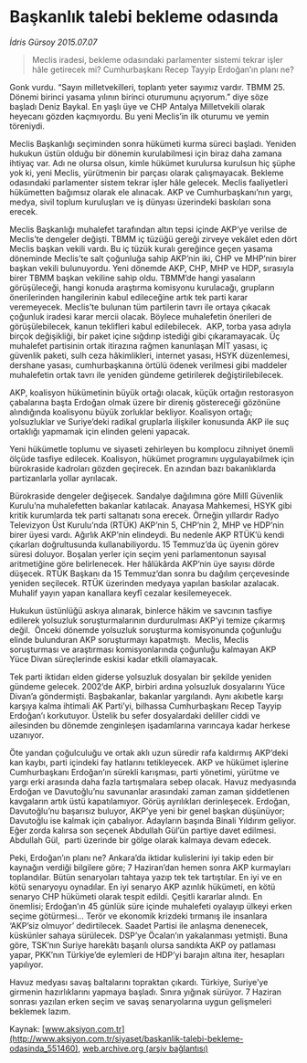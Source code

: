 # Başkanlık talebi bekleme odasında

*İdris Gürsoy 2015.07.07*

<div class="pNewsDetailMainContent" itemprop="articleBody">
 <blockquote>
  <p>
   Meclis iradesi, bekleme odasındaki parlamenter sistemi tekrar işler hâle getirecek mi? Cumhurbaşkanı Recep Tayyip Erdoğan’ın planı ne?
  </p>
 </blockquote>
 <p>
  Gonk vurdu. “Sayın milletvekilleri, toplantı yeter sayımız vardır. TBMM 25. Dönemi birinci yasama yılının birinci oturumunu açıyorum.” diye söze başladı Deniz Baykal. En yaşlı üye ve CHP Antalya Milletvekili olarak heyecanı gözden kaçmıyordu. Bu yeni Meclis’in ilk oturumu ve yemin töreniydi.
 </p>
 <p>
  Meclis Başkanlığı seçiminden sonra hükümeti kurma süreci başladı. Yeniden hukukun üstün olduğu bir dönemin kurulabilmesi için biraz daha zamana ihtiyaç var. Adı ne olursa olsun, kimle hükümet kurulursa kurulsun hiç şüphe yok ki, yeni Meclis, yürütmenin bir parçası olarak çalışmayacak. Bekleme odasındaki parlamenter sistem tekrar işler hâle gelecek. Meclis faaliyetleri hükümetten bağımsız olarak ele alınacak. AKP ve Cumhurbaşkanı’nın yargı, medya, sivil toplum kuruluşları ve iş dünyası üzerindeki baskıları sona erecek.
 </p>
 <p>
  Meclis Başkanlığı muhalefet tarafından altın tepsi içinde AKP’ye verilse de Meclis’te dengeler değişti. TBMM iç tüzüğü gereği zirveye vekâlet eden dört Meclis başkan vekili vardı. Bu iç tüzük kuralı gereğince geçen yasama döneminde Meclis’te salt çoğunluğa sahip AKP’nin iki, CHP ve MHP’nin birer başkan vekili bulunuyordu. Yeni dönemde AKP, CHP, MHP ve HDP, sırasıyla birer TBMM başkan vekiline sahip oldu. TBMM’de hangi yasaların görüşüleceği, hangi konuda araştırma komisyonu kurulacağı, grupların önerilerinden hangilerinin kabul edileceğine artık tek parti karar veremeyecek. Meclis’te bulunan tüm partilerin tavrı ile ortaya çıkacak çoğunluk iradesi karar mercii olacak. Böylece muhalefetin önerileri de görüşülebilecek, kanun teklifleri kabul edilebilecek.  AKP, torba yasa adıyla birçok değişikliği, bir paket içine sığdırıp istediği gibi çıkaramayacak. Üç muhalefet partisinin ortak itirazına rağmen kanunlaşan MİT yasası, iç güvenlik paketi, sulh ceza hâkimlikleri, internet yasası, HSYK düzenlemesi, dershane yasası, cumhurbaşkanına örtülü ödenek verilmesi gibi maddeler muhalefetin ortak tavrı ile yeniden gündeme getirilerek değiştirilebilecek.
 </p>
 <p>
  AKP, koalisyon hükümetinin büyük ortağı olacak, küçük ortağın restorasyon çabalarına başta Erdoğan olmak üzere bir direniş göstereceği gözönüne alındığında koalisyonu büyük zorluklar bekliyor. Koalisyon ortağı; yolsuzluklar ve Suriye’deki radikal gruplarla ilişkiler konusunda AKP ile suç ortaklığı yapmamak için elinden geleni yapacak.
 </p>
 <p>
  Yeni hükümetle toplumu ve siyaseti zehirleyen bu komplocu zihniyet önemli ölçüde tasfiye edilecek. Koalisyon, hükümet programını uygulayabilmek için bürokraside kadroları gözden geçirecek. En azından bazı bakanlıklarda partizanlarla yollar ayrılacak.
 </p>
 <p>
  Bürokraside dengeler değişecek. Sandalye dağılımına göre Millî Güvenlik Kurulu’na muhalefetten bakanlar katılacak. Anayasa Mahkemesi, HSYK gibi kritik kurumlarda tek parti saltanatı sona erecek. Örneğin yıllardır Radyo Televizyon Üst Kurulu’nda (RTÜK) AKP’nin 5, CHP’nin 2, MHP ve HDP’nin birer üyesi vardı. Ağırlık AKP’nin elindeydi. Bu nedenle AKP RTÜK’ü kendi çıkarları doğrultusunda kullanabiliyordu. 15 Temmuz’da üç üyenin görev süresi doluyor. Boşalan yerler için seçim yeni parlamentonun sayısal aritmetiğine göre belirlenecek. Her hâlükârda AKP’nin üye sayısı dörde düşecek. RTÜK Başkanı da 15 Temmuz’dan sonra bu dağılım çerçevesinde yeniden seçilecek. RTÜK üzerinden medyaya yapılan baskılar azalacak. Muhalif yayın yapan kanallara keyfî cezalar kesilemeyecek.
 </p>
 <p>
  Hukukun üstünlüğü askıya alınarak, binlerce hâkim ve savcının tasfiye edilerek yolsuzluk soruşturmalarının durdurulması AKP’yi temize çıkarmış değil.  Önceki dönemde yolsuzluk soruşturma komisyonunda çoğunluğu elinde bulunduran AKP soruşturmayı kapatmıştı.  Meclis, Meclis soruşturması ve araştırması komisyonlarında çoğunluğu kalmayan AKP Yüce Divan süreçlerinde eskisi kadar etkili olamayacak.
 </p>
 <p>
  Tek parti iktidarı elden giderse yolsuzluk dosyaları bir şekilde yeniden gündeme gelecek. 2002’de AKP, birbiri ardına yolsuzluk dosyalarını Yüce Divan’a göndermişti. Başbakanlar, bakanlar yargılandı. Aynı akıbetle karşı karşıya kalma ihtimali AK Parti’yi, bilhassa Cumhurbaşkanı Recep Tayyip Erdoğan’ı korkutuyor. Üstelik bu sefer dosyalardaki deliller ciddi ve ailesinden bu dönemde zenginleşen işadamlarına varıncaya kadar herkese uzanıyor.
 </p>
 <p>
  Öte yandan çoğulculuğu ve ortak aklı uzun süredir rafa kaldırmış AKP’deki kan kaybı, parti içindeki fay hatlarını tetikleyecek. AKP ve hükümet işlerine Cumhurbaşkanı Erdoğan’ın sürekli karışması, parti yönetimi, yürütme ve yargı erki arasında daha fazla tartışmalara sebep olacak. Havuz medyasında Erdoğan ve Davutoğlu’nu savunanlar arasındaki zaman zaman şiddetlenen kavgaların artık üstü kapatılamıyor. Görüş ayrılıkları derinleşecek. Erdoğan, Davutoğlu’nu başarısız buluyor, AKP’ye yeni bir genel başkan düşünüyor; Davutoğlu ise kalmak için çabalıyor. Adayların başında Binali Yıldırım geliyor. Eğer zorda kalırsa son seçenek Abdullah Gül’ün partiye davet edilmesi.  Abdullah Gül,  parti üzerinde bir gölge olarak kalmaya devam edecek.
 </p>
 <p>
  Peki, Erdoğan’ın planı ne? Ankara’da iktidar kulislerini iyi takip eden bir kaynağın verdiği bilgilere göre; 7 Haziran’dan hemen sonra AKP kurmayları toplandılar. Bütün senaryoları tahtaya yazıp tek tek tartıştılar. En iyi ve en kötü senaryoyu oynadılar. En iyi senaryo AKP azınlık hükümeti, en kötü senaryo CHP hükümeti olarak tespit edildi. Çeşitli kararlar alındı. En önemlisi; Erdoğan’ın 45 günlük süre içinde muhalefeti oyalayıp ülkeyi erken seçime götürmesi... Terör ve ekonomik krizdeki tırmanış ile insanlara ‘AKP’siz olmuyor’ dedirtilecek. Saadet Partisi ile anlaşma denenecek, küskünler sahaya sürülecek. DSP’ye Öcalan’ın yakalanması yetmişti. Buna göre, TSK’nın Suriye harekâtı başarılı olursa sandıkta AKP oy patlaması yapar, PKK’nın Türkiye’de eylemleri de HDP’yi barajın altına iter, hesapları yapılıyor.
 </p>
 <p>
  Havuz medyası savaş baltalarını topraktan çıkardı. Türkiye, Suriye’ye girmenin hazırlıklarını yapmaya başladı. Sınıra yığınak sürüyor. 7 Haziran sonrası yazılan erken seçim ve savaş senaryolarına uygun gelişmeleri beklemek lazım.
 </p>
</div>


Kaynak: [www.aksiyon.com.tr](http://www.aksiyon.com.tr/siyaset/baskanlik-talebi-bekleme-odasinda_551460), [web.archive.org (arşiv bağlantısı)](http://web.archive.org/web/20150729002005/http://www.aksiyon.com.tr/siyaset/baskanlik-talebi-bekleme-odasinda_551460)
